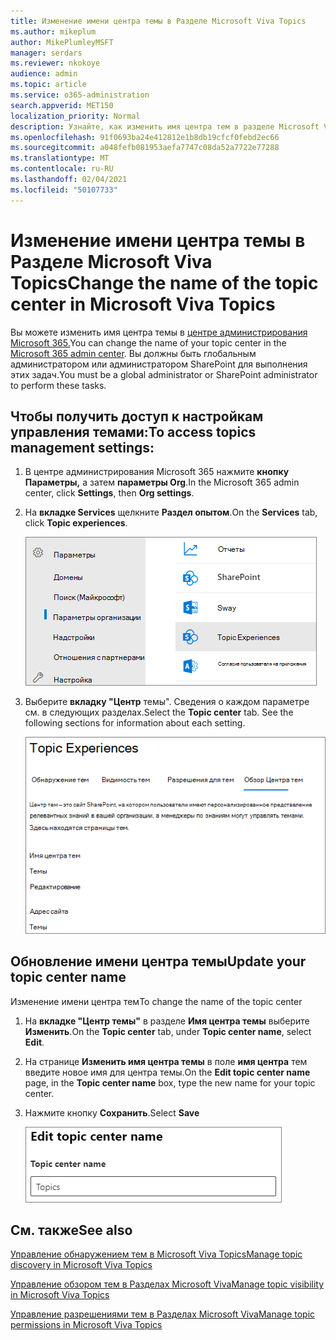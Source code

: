 ```yaml
---
title: Изменение имени центра темы в Разделе Microsoft Viva Topics
ms.author: mikeplum
author: MikePlumleyMSFT
manager: serdars
ms.reviewer: nkokoye
audience: admin
ms.topic: article
ms.service: o365-administration
search.appverid: MET150
localization_priority: Normal
description: Узнайте, как изменить имя центра тем в разделе Microsoft Viva Topics.
ms.openlocfilehash: 91f0693ba24e412812e1b8db19cfcf0febd2ec66
ms.sourcegitcommit: a048fefb081953aefa7747c08da52a7722e77288
ms.translationtype: MT
ms.contentlocale: ru-RU
ms.lasthandoff: 02/04/2021
ms.locfileid: "50107733"
---
```

# <a name="change-the-name-of-the-topic-center-in-microsoft-viva-topics"></a><span data-ttu-id="8c4b6-103">Изменение имени центра темы в Разделе Microsoft Viva Topics</span><span class="sxs-lookup"><span data-stu-id="8c4b6-103">Change the name of the topic center in Microsoft Viva Topics</span></span>

<span data-ttu-id="8c4b6-104">Вы можете изменить имя центра темы в [центре администрирования Microsoft 365.](https://admin.microsoft.com)</span><span class="sxs-lookup"><span data-stu-id="8c4b6-104">You can change the name of your topic center in the [Microsoft 365 admin center](https://admin.microsoft.com).</span></span> <span data-ttu-id="8c4b6-105">Вы должны быть глобальным администратором или администратором SharePoint для выполнения этих задач.</span><span class="sxs-lookup"><span data-stu-id="8c4b6-105">You must be a global administrator or SharePoint administrator to perform these tasks.</span></span>

## <a name="to-access-topics-management-settings"></a><span data-ttu-id="8c4b6-106">Чтобы получить доступ к настройкам управления темами:</span><span class="sxs-lookup"><span data-stu-id="8c4b6-106">To access topics management settings:</span></span>

1. <span data-ttu-id="8c4b6-107">В центре администрирования Microsoft 365 нажмите **кнопку Параметры,** а затем **параметры Org**.</span><span class="sxs-lookup"><span data-stu-id="8c4b6-107">In the Microsoft 365 admin center, click **Settings**, then **Org settings**.</span></span>
2. <span data-ttu-id="8c4b6-108">На **вкладке Services** щелкните **Раздел опытом**.</span><span class="sxs-lookup"><span data-stu-id="8c4b6-108">On the **Services** tab, click **Topic experiences**.</span></span>

    ![Подключение к знаниям](../media/admin-org-knowledge-options-completed.png) 

3. <span data-ttu-id="8c4b6-110">Выберите **вкладку "Центр** темы". Сведения о каждом параметре см. в следующих разделах.</span><span class="sxs-lookup"><span data-stu-id="8c4b6-110">Select the **Topic center** tab. See the following sections for information about each setting.</span></span>

    ![параметры знаний и сетей](../media/knowledge-network-settings-topic-center.png) 

##  <a name="update-your-topic-center-name"></a><span data-ttu-id="8c4b6-112">Обновление имени центра темы</span><span class="sxs-lookup"><span data-stu-id="8c4b6-112">Update your topic center name</span></span>

<span data-ttu-id="8c4b6-113">Изменение имени центра тем</span><span class="sxs-lookup"><span data-stu-id="8c4b6-113">To change the name of the topic center</span></span>

1. <span data-ttu-id="8c4b6-114">На **вкладке "Центр темы"** в разделе **Имя центра темы** выберите **Изменить**.</span><span class="sxs-lookup"><span data-stu-id="8c4b6-114">On the **Topic center** tab, under **Topic center name**, select **Edit**.</span></span>
2. <span data-ttu-id="8c4b6-115">На странице **Изменить имя центра темы** в поле **имя центра** тем введите новое имя для центра темы.</span><span class="sxs-lookup"><span data-stu-id="8c4b6-115">On the **Edit topic center name** page, in the **Topic center name** box, type the new name for your topic center.</span></span>
3. <span data-ttu-id="8c4b6-116">Нажмите кнопку **Сохранить**.</span><span class="sxs-lookup"><span data-stu-id="8c4b6-116">Select **Save**</span></span>

    ![Изменение имени центра темы](../media/manage-topic-center-name.png)  

## <a name="see-also"></a><span data-ttu-id="8c4b6-118">См. также</span><span class="sxs-lookup"><span data-stu-id="8c4b6-118">See also</span></span>

[<span data-ttu-id="8c4b6-119">Управление обнаружением тем в Microsoft Viva Topics</span><span class="sxs-lookup"><span data-stu-id="8c4b6-119">Manage topic discovery in Microsoft Viva Topics</span></span>](topic-experiences-discovery.md)

[<span data-ttu-id="8c4b6-120">Управление обзором тем в Разделах Microsoft Viva</span><span class="sxs-lookup"><span data-stu-id="8c4b6-120">Manage topic visibility in Microsoft Viva Topics</span></span>](topic-experiences-knowledge-rules.md)

[<span data-ttu-id="8c4b6-121">Управление разрешениями тем в Разделах Microsoft Viva</span><span class="sxs-lookup"><span data-stu-id="8c4b6-121">Manage topic permissions in Microsoft Viva Topics</span></span>](topic-experiences-user-permissions.md)
